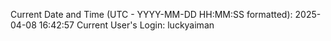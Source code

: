 Current Date and Time (UTC - YYYY-MM-DD HH:MM:SS formatted): 2025-04-08 16:42:57
Current User's Login: luckyaiman
